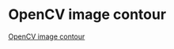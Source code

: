 # OpenCV image contour
[OpenCV image contour](https://aiwithcloud.com/2022/09/19/opencv_image_contour/)